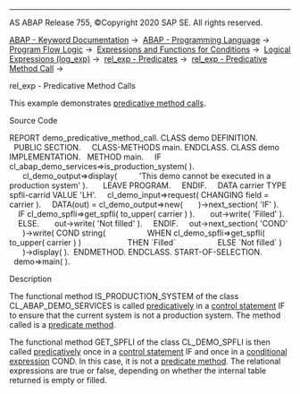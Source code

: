   

* * *

AS ABAP Release 755, ©Copyright 2020 SAP SE. All rights reserved.

[ABAP - Keyword Documentation](javascript:call_link\('abenabap.htm'\)) →  [ABAP - Programming Language](javascript:call_link\('abenabap_reference.htm'\)) →  [Program Flow Logic](javascript:call_link\('abenabap_flow_logic.htm'\)) →  [Expressions and Functions for Conditions](javascript:call_link\('abenlogical_expr_func.htm'\)) →  [Logical Expressions (log\_exp)](javascript:call_link\('abenlogexp.htm'\)) →  [rel\_exp - Predicates](javascript:call_link\('abenpredicate.htm'\)) →  [rel\_exp - Predicative Method Call](javascript:call_link\('abenpredicative_method_calls.htm'\)) → 

rel\_exp - Predicative Method Calls

This example demonstrates [predicative method calls](javascript:call_link\('abenpredicative_method_call_glosry.htm'\) "Glossary Entry").

Source Code

REPORT demo\_predicative\_method\_call.
CLASS demo DEFINITION.
  PUBLIC SECTION.
    CLASS-METHODS main.
ENDCLASS.
CLASS demo IMPLEMENTATION.
  METHOD main.
    IF cl\_abap\_demo\_services=>is\_production\_system( ).
      cl\_demo\_output=>display(
         'This demo cannot be executed in a production system' ).
      LEAVE PROGRAM.
    ENDIF.
    DATA carrier TYPE spfli-carrid VALUE 'LH'.
    cl\_demo\_input=>request( CHANGING field = carrier ).
    DATA(out) = cl\_demo\_output=>new(
      )->next\_section( 'IF' ).
    IF cl\_demo\_spfli=>get\_spfli( to\_upper( carrier ) ).
      out->write( 'Filled' ).
    ELSE.
      out->write( 'Not filled' ).
    ENDIF.
    out->next\_section( 'COND'
      )->write( COND string(
                  WHEN cl\_demo\_spfli=>get\_spfli( to\_upper( carrier ) )
                    THEN \`Filled\`
                  ELSE \`Not filled\` )
      )->display( ).  ENDMETHOD.
ENDCLASS.
START-OF-SELECTION.
  demo=>main( ).

Description

The functional method IS\_PRODUCTION\_SYSTEM of the class CL\_ABAP\_DEMO\_SERVICES is called [predicatively](javascript:call_link\('abenpredicative_method_calls.htm'\)) in a [control statement](javascript:call_link\('abencontrol_statement_glosry.htm'\) "Glossary Entry") IF to ensure that the current system is not a production system. The method called is a [predicate method](javascript:call_link\('abenpredicate_method_glosry.htm'\) "Glossary Entry").

The functional method GET\_SPFLI of the class CL\_DEMO\_SPFLI is then called [predicatively](javascript:call_link\('abenpredicative_method_calls.htm'\)) once in a [control statement](javascript:call_link\('abencontrol_statement_glosry.htm'\) "Glossary Entry") IF and once in a [conditional expression](javascript:call_link\('abenconditional_expression_glosry.htm'\) "Glossary Entry") COND. In this case, it is not a [predicate method](javascript:call_link\('abenpredicate_method_glosry.htm'\) "Glossary Entry"). The relational expressions are true or false, depending on whether the internal table returned is empty or filled.
